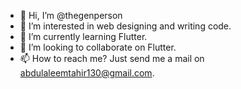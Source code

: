 - 👋 Hi, I’m @thegenperson
- 👀 I’m interested in web designing and writing code.
- 🌱 I’m currently learning Flutter.
- 💞️ I’m looking to collaborate on Flutter.
- 📫 How to reach me? Just send me a mail on abdulaleemtahir130@gmail.com.

<!---
thegenperson/thegenperson is a ✨ special ✨ repository because its `README.md` (this file) appears on your GitHub profile.
You can click the Preview link to take a look at your changes.
--->

